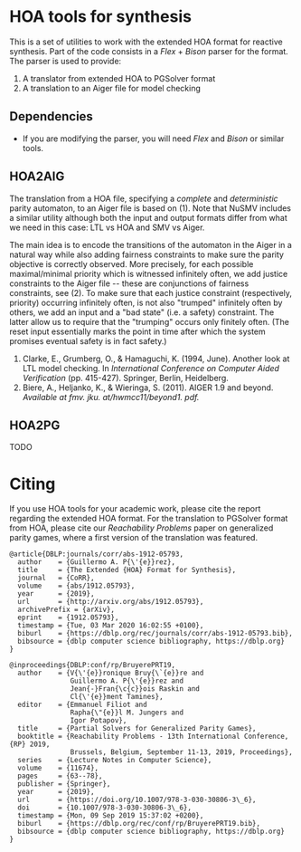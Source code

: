 # HOA tools for synthesis
This is a set of utilities to work with the extended HOA format for reactive
synthesis. Part of the code consists in a _Flex_ + _Bison_ parser for the
format. The parser is used to provide:
1. A translator from extended HOA to PGSolver format
2. A translation to an Aiger file for model checking

## Dependencies
* If you are modifying the parser, you will need _Flex_ and _Bison_ or similar
  tools.

## HOA2AIG
The translation from a HOA file, specifying a *complete* and *deterministic*
parity automaton, to an Aiger file is based on (1). Note that NuSMV includes
a similar utility although both the input and output formats differ from what
we need in this case: LTL vs HOA and SMV vs Aiger.

The main idea is to encode
the transitions of the automaton in the Aiger in a natural way while also
adding fairness constraints to make sure the parity objective is correctly
observed. More precisely, for each possible maximal/minimal priority which
is witnessed infinitely often, we add justice constraints to the Aiger file --
these are conjunctions of fairness constraints, see (2). To make sure that
each justice constraint (respectively, priority) occurring infinitely often,
is not also "trumped" infinitely often by others, we add an input and a
"bad state" (i.e. a safety) constraint. The latter allow us to require that
the "trumping" occurs only finitely often. (The reset input essentially marks
the point in time after which the system promises eventual safety is in fact
safety.)

1. Clarke, E., Grumberg, O., & Hamaguchi, K. (1994, June). Another look at LTL
   model checking. In _International Conference on Computer Aided
   Verification_
   (pp. 415-427). Springer, Berlin, Heidelberg.
2. Biere, A., Heljanko, K., & Wieringa, S. (2011). AIGER 1.9 and beyond. 
   _Available at fmv. jku. at/hwmcc11/beyond1. pdf._

## HOA2PG
TODO

# Citing
If you use HOA tools for your academic work, please cite the report regarding
the extended HOA format. For the translation to PGSolver format from HOA,
please cite our _Reachability Problems_ paper on generalized parity games,
where a first version of the translation was featured.

```
@article{DBLP:journals/corr/abs-1912-05793,
  author    = {Guillermo A. P{\'{e}}rez},
  title     = {The Extended {HOA} Format for Synthesis},
  journal   = {CoRR},
  volume    = {abs/1912.05793},
  year      = {2019},
  url       = {http://arxiv.org/abs/1912.05793},
  archivePrefix = {arXiv},
  eprint    = {1912.05793},
  timestamp = {Tue, 03 Mar 2020 16:02:55 +0100},
  biburl    = {https://dblp.org/rec/journals/corr/abs-1912-05793.bib},
  bibsource = {dblp computer science bibliography, https://dblp.org}
}

@inproceedings{DBLP:conf/rp/BruyerePRT19,
  author    = {V{\'{e}}ronique Bruy{\`{e}}re and
               Guillermo A. P{\'{e}}rez and
               Jean{-}Fran{\c{c}}ois Raskin and
               Cl{\'{e}}ment Tamines},
  editor    = {Emmanuel Filiot and
               Rapha{\"{e}}l M. Jungers and
               Igor Potapov},
  title     = {Partial Solvers for Generalized Parity Games},
  booktitle = {Reachability Problems - 13th International Conference, {RP} 2019,
               Brussels, Belgium, September 11-13, 2019, Proceedings},
  series    = {Lecture Notes in Computer Science},
  volume    = {11674},
  pages     = {63--78},
  publisher = {Springer},
  year      = {2019},
  url       = {https://doi.org/10.1007/978-3-030-30806-3\_6},
  doi       = {10.1007/978-3-030-30806-3\_6},
  timestamp = {Mon, 09 Sep 2019 15:37:02 +0200},
  biburl    = {https://dblp.org/rec/conf/rp/BruyerePRT19.bib},
  bibsource = {dblp computer science bibliography, https://dblp.org}
}
```
